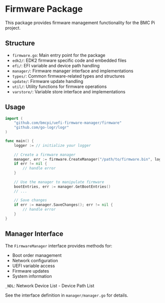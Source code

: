 # Firmware Package

This package provides firmware management functionality for the BMC Pi project.

## Structure

- `firmware.go`: Main entry point for the package
- `edk2/`: EDK2 firmware specific code and embedded files
- `efi/`: EFI variable and device path handling
- `manager/`: Firmware manager interface and implementations
- `types/`: Common firmware-related types and structures
- `update/`: Firmware update handling
- `util/`: Utility functions for firmware operations
- `varstore/`: Variable store interface and implementations

## Usage

```go
import (
    "github.com/bmcpi/uefi-firmware-manager/firmware"
    "github.com/go-logr/logr"
)

func main() {
    logger := // initialize your logger
    
    // Create a firmware manager
    manager, err := firmware.CreateManager("/path/to/firmware.bin", logger)
    if err != nil {
        // handle error
    }
    
    // Use the manager to manipulate firmware
    bootEntries, err := manager.GetBootEntries()
    // ...
    
    // Save changes
    if err := manager.SaveChanges(); err != nil {
        // handle error
    }
}
```

## Manager Interface

The `FirmwareManager` interface provides methods for:

- Boot order management
- Network configuration
- UEFI variable access
- Firmware updates
- System information

`_NDL`: Network Device List - Device Path List

See the interface definition in `manager/manager.go` for details.
